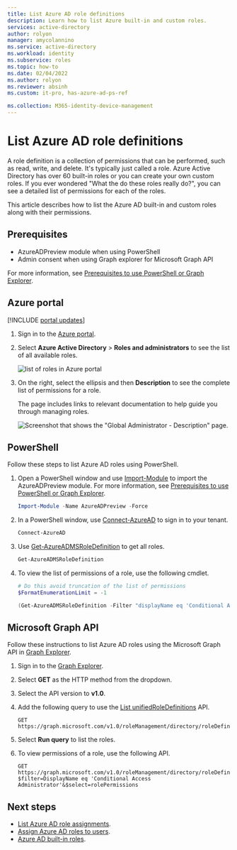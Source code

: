 ```yaml
---
title: List Azure AD role definitions
description: Learn how to list Azure built-in and custom roles.
services: active-directory
author: rolyon
manager: amycolannino
ms.service: active-directory
ms.workload: identity
ms.subservice: roles
ms.topic: how-to
ms.date: 02/04/2022
ms.author: rolyon
ms.reviewer: absinh
ms.custom: it-pro, has-azure-ad-ps-ref

ms.collection: M365-identity-device-management
---
```

# List Azure AD role definitions

A role definition is a collection of permissions that can be performed, such as read, write, and delete. It's typically just called a role. Azure Active Directory has over 60 built-in roles or you can create your own custom roles. If you ever wondered "What the do these roles really do?", you can see a detailed list of permissions for each of the roles.

This article describes how to list the Azure AD built-in and custom roles along with their permissions.

## Prerequisites

- AzureADPreview module when using PowerShell
- Admin consent when using Graph explorer for Microsoft Graph API

For more information, see [Prerequisites to use PowerShell or Graph Explorer](prerequisites.md).

## Azure portal

[!INCLUDE [portal updates](~/articles/active-directory/includes/portal-update.md)]

1. Sign in to the [Azure portal](https://portal.azure.com).

1. Select **Azure Active Directory** > **Roles and administrators** to see the list of all available roles.

    ![list of roles in Azure portal](./media/role-definitions-list/view-roles-in-azure-active-directory.png)

1. On the right, select the ellipsis and then **Description** to see the complete list of permissions for a role.

    The page includes links to relevant documentation to help guide you through managing roles.

    ![Screenshot that shows the "Global Administrator - Description" page.](./media/role-definitions-list/role-description-updated.png)

## PowerShell

Follow these steps to list Azure AD roles using PowerShell.

1. Open a PowerShell window and use [Import-Module](/powershell/module/microsoft.powershell.core/import-module) to import the AzureADPreview module. For more information, see [Prerequisites to use PowerShell or Graph Explorer](prerequisites.md).

    ```powershell
    Import-Module -Name AzureADPreview -Force
    ```

2. In a PowerShell window, use [Connect-AzureAD](/powershell/module/azuread/connect-azuread) to sign in to your tenant.

    ```powershell
    Connect-AzureAD
    ```
3. Use [Get-AzureADMSRoleDefinition](/powershell/module/azuread/get-azureadmsroledefinition) to get all roles.

    ```powershell
    Get-AzureADMSRoleDefinition
    ```

4. To view the list of permissions of a role, use the following cmdlet.
    
    ```powershell
    # Do this avoid truncation of the list of permissions
    $FormatEnumerationLimit = -1
    
    (Get-AzureADMSRoleDefinition -Filter "displayName eq 'Conditional Access Administrator'").RolePermissions | Format-list
    ```

## Microsoft Graph API

Follow these instructions to list Azure AD roles using the Microsoft Graph API in [Graph Explorer](https://aka.ms/ge).

1. Sign in to the [Graph Explorer](https://aka.ms/ge).
2. Select **GET** as the HTTP method from the dropdown. 
3. Select the API version to **v1.0**.
4. Add the following query to use the [List unifiedRoleDefinitions](/graph/api/rbacapplication-list-roledefinitions) API.

   ```http
   GET https://graph.microsoft.com/v1.0/roleManagement/directory/roleDefinitions
   ```

5. Select **Run query** to list the roles.
6. To view permissions of a role, use the following API.

   ```http
   GET https://graph.microsoft.com/v1.0/roleManagement/directory/roleDefinitions?$filter=DisplayName eq 'Conditional Access Administrator'&$select=rolePermissions
   ```

## Next steps

* [List Azure AD role assignments](view-assignments.md).
* [Assign Azure AD roles to users](manage-roles-portal.md).
* [Azure AD built-in roles](permissions-reference.md).
